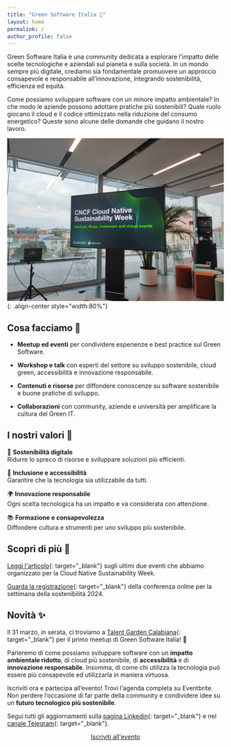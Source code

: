 ```yaml
---
title: "Green Software Italia 🌱"
layout: home
permalink: /
author_profile: false
---
```

Green Software Italia è una community dedicata a esplorare l’impatto delle scelte tecnologiche e aziendali sul pianeta e sulla società. In un mondo sempre più digitale, crediamo sia fondamentale promuovere un approccio consapevole e responsabile all’innovazione, integrando sostenibilità, efficienza ed equità.

Come possiamo sviluppare software con un minore impatto ambientale? In che modo le aziende possono adottare pratiche più sostenibili? Quale ruolo giocano il cloud e il codice ottimizzato nella riduzione del consumo energetico? Queste sono alcune delle domande che guidano il nostro lavoro.

![Foto dell'evento Cloud Native Sustainability Week organizzato a Milano, 2024](/assets/images/milan-meetup.webp){: .align-center style="width:80%"}

## Cosa facciamo 🚀

* **Meetup ed eventi** per condividere esperienze e best practice sul Green Software.

* **Workshop e talk** con esperti del settore su sviluppo sostenibile, cloud green, accessibilità e innovazione responsabile.

* **Contenuti e risorse** per diffondere conoscenze su software sostenibile e buone pratiche di sviluppo.

* **Collaborazioni** con community, aziende e università per amplificare la cultura del Green IT.

## I nostri valori 🎯

🌿 **Sostenibilità digitale** <br> Ridurre lo spreco di risorse e sviluppare soluzioni più efficienti.

🦾 **Inclusione e accessibilità** <br> Garantire che la tecnologia sia utilizzabile da tutti.

🌍 **Innovazione responsabile** <br> Ogni scelta tecnologica ha un impatto e va considerata con attenzione.

📚 **Formazione e consapevolezza** <br> Diffondere cultura e strumenti per uno sviluppo più sostenibile.

## Scopri di più 👀

[Leggi l'articolo](https://tag-env-sustainability.cncf.io/blog/2024-11-cloud-native-sustainability-week-2024-milan/){: target="_blank"} sugli ultimi due eventi che abbiamo organizzato per la Cloud Native Sustainability Week.

[Guarda la registrazione](https://www.youtube.com/watch?v=zsUpiRWahUM){: target="_blank"} della conferenza online per la settimana della sostenibilità 2024.

## Novità ✨

Il 31 marzo, in serata, ci troviamo a [Talent Garden Calabiana](https://maps.app.goo.gl/HoMFEiBHQ6ASj6bL7){: target="_blank"} per il primo meetup di Green Software Italia! 🎉

Parleremo di come possiamo sviluppare software con un **impatto ambientale ridotto**, di cloud più sostenibile, di **accessibilità** e di **innovazione responsabile**. Insomma, di come chi utilizza la tecnologia può essere più consapevole ed utilizzarla in maniera virtuosa.

Iscriviti ora e partecipa all’evento! Trovi l'agenda completa su Eventbrite. Non perdere l’occasione di far parte della community e condividere idee su un **futuro tecnologico più sostenibile**. 

Segui tutti gli aggiornamenti sulla [pagina Linkedin](https://www.linkedin.com/company/green-software-italia){: target="_blank"} e nel [canale Telegram](https://t.me/+25RssofuT9AwMmY0){: target="_blank"}.

<div align="center">
    <a href="https://www.eventbrite.it/e/biglietti-green-software-italia-kickoff-meetup-1269305078659" class="btn btn--primary" target="_blank">Iscriviti all'evento</a>
</div>